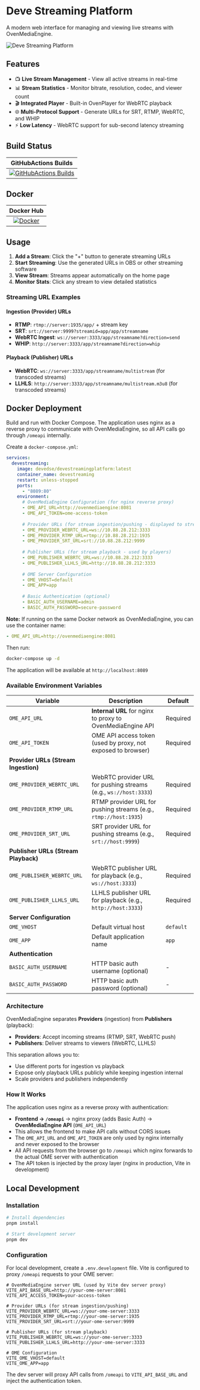 # Deve Streaming Platform

A modern web interface for managing and viewing live streams with OvenMediaEngine.

![Deve Streaming Platform](image_stream.png)

## Features

- 📺 **Live Stream Management** - View all active streams in real-time
- 📊 **Stream Statistics** - Monitor bitrate, resolution, codec, and viewer count
- 🎬 **Integrated Player** - Built-in OvenPlayer for WebRTC playback
- 🌐 **Multi-Protocol Support** - Generate URLs for SRT, RTMP, WebRTC, and WHIP
- ⚡ **Low Latency** - WebRTC support for sub-second latency streaming

## Build Status

| GitHubActions Builds |
|:--------------------:|
| [![GitHubActions Builds](https://github.com/devedse/DeveStreamingPlatform/workflows/GitHubActionsBuilds/badge.svg)](https://github.com/devedse/DeveStreamingPlatform/actions/workflows/githubactionsbuilds.yml) |

## Docker

| Docker Hub |
|:----------:|
| [![Docker](https://img.shields.io/docker/pulls/devedse/devestreamingplatform.svg)](https://hub.docker.com/r/devedse/devestreamingplatform) |

## Usage

1. **Add a Stream**: Click the "+" button to generate streaming URLs
2. **Start Streaming**: Use the generated URLs in OBS or other streaming software
3. **View Stream**: Streams appear automatically on the home page
4. **Monitor Stats**: Click any stream to view detailed statistics

### Streaming URL Examples

#### Ingestion (Provider) URLs
- **RTMP**: `rtmp://server:1935/app/` + stream key
- **SRT**: `srt://server:9999?streamid=app/app/streamname`
- **WebRTC Ingest**: `ws://server:3333/app/streamname?direction=send`
- **WHIP**: `http://server:3333/app/streamname?direction=whip`

#### Playback (Publisher) URLs
- **WebRTC**: `ws://server:3333/app/streamname/multistream` (for transcoded streams)
- **LLHLS**: `http://server:3333/app/streamname/multistream.m3u8` (for transcoded streams)

## Docker Deployment

Build and run with Docker Compose. The application uses nginx as a reverse proxy to communicate with OvenMediaEngine, so all API calls go through `/omeapi` internally.

Create a `docker-compose.yml`:

```yaml
services:
  devestreaming:
    image: devedse/devestreamingplatform:latest
    container_name: devestreaming
    restart: unless-stopped
    ports:
      - "8089:80"
    environment:
      # OvenMediaEngine Configuration (for nginx reverse proxy)
      - OME_API_URL=http://ovenmediaengine:8081
      - OME_API_TOKEN=ome-access-token
      
      # Provider URLs (for stream ingestion/pushing - displayed to streamers)
      - OME_PROVIDER_WEBRTC_URL=ws://10.88.28.212:3333
      - OME_PROVIDER_RTMP_URL=rtmp://10.88.28.212:1935
      - OME_PROVIDER_SRT_URL=srt://10.88.28.212:9999
      
      # Publisher URLs (for stream playback - used by players)
      - OME_PUBLISHER_WEBRTC_URL=ws://10.88.28.212:3333
      - OME_PUBLISHER_LLHLS_URL=http://10.88.28.212:3333
      
      # OME Server Configuration
      - OME_VHOST=default
      - OME_APP=app
      
      # Basic Authentication (optional)
      - BASIC_AUTH_USERNAME=admin
      - BASIC_AUTH_PASSWORD=secure-password
```

**Note:** If running on the same Docker network as OvenMediaEngine, you can use the container name:
```yaml
- OME_API_URL=http://ovenmediaengine:8081
```

Then run:

```bash
docker-compose up -d
```

The application will be available at `http://localhost:8089`

### Available Environment Variables

| Variable | Description | Default |
|----------|-------------|---------|
| `OME_API_URL` | **Internal URL** for nginx to proxy to OvenMediaEngine API | Required |
| `OME_API_TOKEN` | OME API access token (used by proxy, not exposed to browser) | Required |
| **Provider URLs (Stream Ingestion)** | | |
| `OME_PROVIDER_WEBRTC_URL` | WebRTC provider URL for pushing streams (e.g., `ws://host:3333`) | Required |
| `OME_PROVIDER_RTMP_URL` | RTMP provider URL for pushing streams (e.g., `rtmp://host:1935`) | Required |
| `OME_PROVIDER_SRT_URL` | SRT provider URL for pushing streams (e.g., `srt://host:9999`) | Required |
| **Publisher URLs (Stream Playback)** | | |
| `OME_PUBLISHER_WEBRTC_URL` | WebRTC publisher URL for playback (e.g., `ws://host:3333`) | Required |
| `OME_PUBLISHER_LLHLS_URL` | LLHLS publisher URL for playback (e.g., `http://host:3333`) | Required |
| **Server Configuration** | | |
| `OME_VHOST` | Default virtual host | `default` |
| `OME_APP` | Default application name | `app` |
| **Authentication** | | |
| `BASIC_AUTH_USERNAME` | HTTP basic auth username (optional) | - |
| `BASIC_AUTH_PASSWORD` | HTTP basic auth password (optional) | - |

### Architecture

OvenMediaEngine separates **Providers** (ingestion) from **Publishers** (playback):
- **Providers**: Accept incoming streams (RTMP, SRT, WebRTC push)
- **Publishers**: Deliver streams to viewers (WebRTC, LLHLS)

This separation allows you to:
- Use different ports for ingestion vs playback
- Expose only playback URLs publicly while keeping ingestion internal
- Scale providers and publishers independently

### How It Works

The application uses nginx as a reverse proxy with authentication:
- **Frontend → `/omeapi`** → nginx proxy (adds Basic Auth) → **OvenMediaEngine API** (`OME_API_URL`)
- This allows the frontend to make API calls without CORS issues
- The `OME_API_URL` and `OME_API_TOKEN` are only used by nginx internally and never exposed to the browser
- All API requests from the browser go to `/omeapi` which nginx forwards to the actual OME server with authentication
- The API token is injected by the proxy layer (nginx in production, Vite in development)

## Local Development

### Installation

```bash
# Install dependencies
pnpm install

# Start development server  
pnpm dev
```

### Configuration

For local development, create a `.env.development` file. Vite is configured to proxy `/omeapi` requests to your OME server:

```env
# OvenMediaEngine server URL (used by Vite dev server proxy)
VITE_API_BASE_URL=http://your-ome-server:8081
VITE_API_ACCESS_TOKEN=your-access-token

# Provider URLs (for stream ingestion/pushing)
VITE_PROVIDER_WEBRTC_URL=ws://your-ome-server:3333
VITE_PROVIDER_RTMP_URL=rtmp://your-ome-server:1935
VITE_PROVIDER_SRT_URL=srt://your-ome-server:9999

# Publisher URLs (for stream playback)
VITE_PUBLISHER_WEBRTC_URL=ws://your-ome-server:3333
VITE_PUBLISHER_LLHLS_URL=http://your-ome-server:3333

# OME Configuration
VITE_OME_VHOST=default
VITE_OME_APP=app
```

The dev server will proxy API calls from `/omeapi` to `VITE_API_BASE_URL` and inject the authentication token.